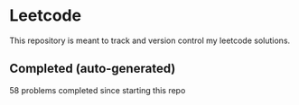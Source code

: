 # Leetcode

This repository is meant to track and version control my leetcode solutions.

## Completed (auto-generated)

58 problems completed since starting this repo
